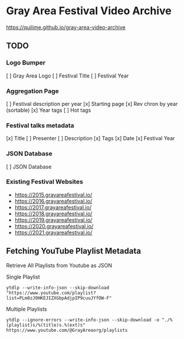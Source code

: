 # Gray Area Festival Video Archive

https://quilime.github.io/gray-area-video-archive


## TODO

### Logo Bumper

  [ ] Gray Area Logo
  [ ] Festival Title
  [ ] Festival Year


### Aggregation Page

  [ ] Festival description per year
  [x] Starting page
  [x] Rev chron by year (sortable)
  [x] Year tags
  [ ] Hot tags


### Festival talks metadata

  [x] Title
  [ ] Presenter
  [ ] Description
  [x] Tags
  [x] Date
  [x] Festival Year


### JSON Database

  [ ] JSON Database


### Existing Festival Websites

  - https://2015.grayareafestival.io/
  - https://2016.grayareafestival.io/
  - https://2017.grayareafestival.io/
  - https://2018.grayareafestival.io/
  - https://2019.grayareafestival.io/
  - https://2020.grayareafestival.io/
  - https://2021.grayareafestival.io/


## Fetching YouTube Playlist Metadata

Retrieve All Playlists from Youtube as JSON

Single Playlist

`ytdlp --write-info-json --skip-download "https://www.youtube.com/playlist?list=PLm8zJ0HKEJIZXGbpAdjpIP9cuuJYfOW-F"`

Multiple Playlists

`ytdlp --ignore-errors --write-info-json --skip-download -o "./%(playlist)s/%(title)s.%(ext)s" https://www.youtube.com/@GrayAreaorg/playlists`
